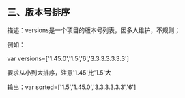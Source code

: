 ## 三、版本号排序

描述：versions是⼀个项⽬的版本号列表，因多⼈维护，不规则；

例如：

var versions=['1.45.0','1.5','6','3.3.3.3.3.3.3']

要求从⼩到⼤排序，注意'1.45'⽐'1.5'⼤

输出：var sorted=['1.5','1.45.0','3.3.3.3.3.3','6']
